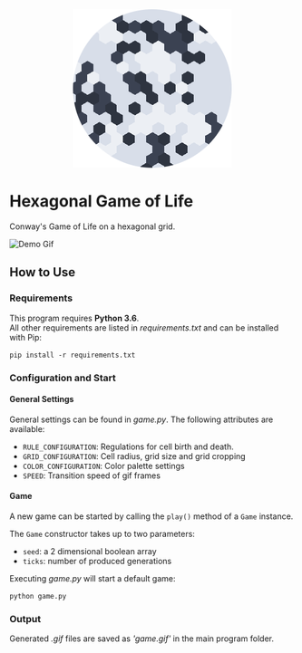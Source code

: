 <div align="center">
  <img src="logo.png"/>
</div>

# Hexagonal Game of Life

Conway's Game of Life on a hexagonal grid.

![Demo Gif](demo.gif)

## How to Use

### Requirements

This program requires **Python 3.6**.  
All other requirements are listed in _requirements.txt_ and can be installed with Pip:

```
pip install -r requirements.txt
```

### Configuration and Start

#### General Settings

General settings can be found in _game.py_. The following attributes are available:

- `RULE_CONFIGURATION`: Regulations for cell birth and death.
- `GRID_CONFIGURATION`: Cell radius, grid size and grid cropping
- `COLOR_CONFIGURATION`: Color palette settings
- `SPEED`: Transition speed of gif frames

#### Game

A new game can be started by calling the `play()` method of a `Game` instance.

The `Game` constructor takes up to two parameters:

- `seed`: a 2 dimensional boolean array
- `ticks`: number of produced generations

Executing _game.py_ will start a default game:

```
python game.py
```

### Output

Generated _.gif_ files are saved as _'game.gif'_ in the main program folder.

